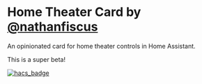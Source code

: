 # Home Theater Card by [@nathanfiscus](https://www.github.com/nathanfiscus)

An opinionated card for home theater controls in Home Assistant.

This is a super beta!

[![hacs_badge](https://img.shields.io/badge/HACS-Default-orange.svg?style=for-the-badge)](https://github.com/custom-components/hacs)
